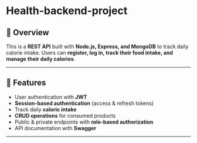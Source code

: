 # Health-backend-project

## 📌 Overview

This is a **REST API** built with **Node.js, Express, and MongoDB** to track daily calorie intake.
Users can **register, log in, track their food intake, and manage their daily calories**.

---

## 🚀 Features

- User authentication with **JWT**
- **Session-based authentication** (access & refresh tokens)
- Track daily **caloric intake**
- **CRUD operations** for consumed products
- Public & private endpoints with **role-based authorization**
- API documentation with **Swagger**

---
